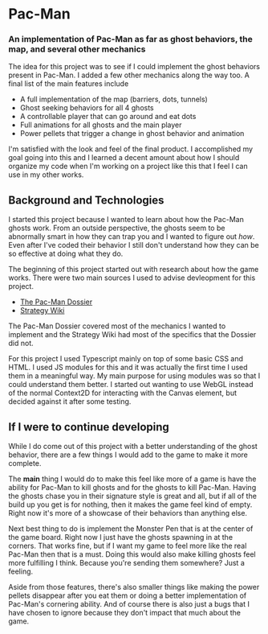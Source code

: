 # Pac-Man
### An implementation of Pac-Man as far as ghost behaviors, the map, and several other mechanics 

The idea for this project was to see if I could implement the ghost behaviors present in Pac-Man.
I added a few other mechanics along the way too. A final list of the main features include
- A full implementation of the map (barriers, dots, tunnels)
- Ghost seeking behaviors for all 4 ghosts
- A controllable player that can go around and eat dots
- Full animations for all ghosts and the main player
- Power pellets that trigger a change in ghost behavior and animation

I'm satisfied with the look and feel of the final product. I accomplished my goal going into this and
I learned a decent amount about how I should organize my code when I'm working on a project like this that I feel I can use in my other works.

## Background and Technologies
I started this project because I wanted to learn about how the Pac-Man ghosts work.
From an outside perspective, the ghosts seem to be abnormally smart in how they can trap you and I wanted to figure out *how*.
Even after I've coded their behavior I still don't understand how they can be so effective at doing what they do.

The beginning of this project started out with research about how the game works.
There were two main sources I used to advise devleopment for this project.
- [The Pac-Man Dossier](https://www.gamedeveloper.com/design/the-pac-man-dossier)
- [Strategy Wiki](https://strategywiki.org/wiki/Pac-Man)

The Pac-Man Dossier covered most of the mechanics I wanted to implement and the Strategy Wiki had most of the specifics that the Dossier did not.

For this project I used Typescript mainly on top of some basic CSS and HTML.
I used JS modules for this and it was actually the first time I used them in a meaningful way.
My main purpose for using modules was so that I could understand them better.
I started out wanting to use WebGL instead of the normal Context2D for interacting with the Canvas element, but decided against it after some testing.

## If I were to continue developing
While I do come out of this project with a better understanding of the ghost behavior, there are a few things I would add to the game to make it more complete.

The **main** thing I would do to make this feel like more of a game is have the ability for Pac-Man to kill ghosts and for the ghosts to kill Pac-Man.
Having the ghosts chase you in their signature style is great and all, but if all of the build up you get is for nothing, then it makes the game feel kind of empty.
Right now it's more of a showcase of their behaviors than anything else.

Next best thing to do is implement the Monster Pen that is at the center of the game board.
Right now I just have the ghosts spawning in at the corners.
That works fine, but if I want my game to feel more like the real Pac-Man then that is a must.
Doing this would also make killing ghosts feel more fulfilling I think. Because you're sending them somewhere? Just a feeling.

Aside from those features, there's also smaller things like making the power pellets disappear after you eat them or doing a better implementation of Pac-Man's cornering ability.
And of course there is also just a bugs that I have chosen to ignore because they don't impact that much about the game.

